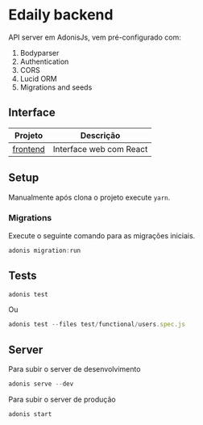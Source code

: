 

# Edaily backend

API server em AdonisJs, vem pré-configurado com:

1. Bodyparser
2. Authentication
3. CORS
4. Lucid ORM
5. Migrations and seeds

## Interface

| Projeto | Descrição |
|---------|--------------|
| [frontend] | Interface web com React |

[frontend]: https://github.com/carvalhoviniciusluiz/edaily-frontend

## Setup

Manualmente após clona o projeto execute `yarn`.

### Migrations

Execute o seguinte comando para as migrações iniciais.

```js
adonis migration:run
```

## Tests

```js
adonis test
```

Ou

```js
adonis test --files test/functional/users.spec.js
```

## Server

Para subir o server de desenvolvimento

```js
adonis serve --dev
```

Para subir o server de produção

```js
adonis start
```
